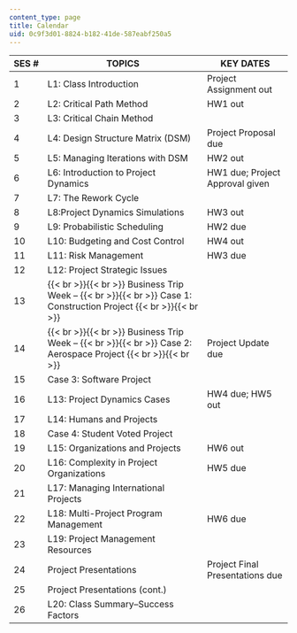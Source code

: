 ```yaml
---
content_type: page
title: Calendar
uid: 0c9f3d01-8824-b182-41de-587eabf250a5
---
```


| SES # | TOPICS | KEY DATES |
| --- | --- | --- |
| 1 | L1: Class Introduction | Project Assignment out |
| 2 | L2: Critical Path Method | HW1 out |
| 3 | L3: Critical Chain Method | &nbsp; |
| 4 | L4: Design Structure Matrix (DSM) | Project Proposal due |
| 5 | L5: Managing Iterations with DSM | HW2 out |
| 6 | L6: Introduction to Project Dynamics | HW1 due; Project Approval given |
| 7 | L7: The Rework Cycle | &nbsp; |
| 8 | L8:Project Dynamics Simulations | HW3 out |
| 9 | L9: Probabilistic Scheduling | HW2 due |
| 10 | L10: Budgeting and Cost Control | HW4 out |
| 11 | L11: Risk Management | HW3 due |
| 12 | L12: Project Strategic Issues | &nbsp; |
| 13 |  {{< br >}}{{< br >}} Business Trip Week – {{< br >}}{{< br >}} Case 1: Construction Project {{< br >}}{{< br >}}  | &nbsp; |
| 14 |  {{< br >}}{{< br >}} Business Trip Week – {{< br >}}{{< br >}} Case 2: Aerospace Project {{< br >}}{{< br >}}  | Project Update due |
| 15 | Case 3: Software Project | &nbsp; |
| 16 | L13: Project Dynamics Cases | HW4 due; HW5 out |
| 17 | L14: Humans and Projects | &nbsp; |
| 18 | Case 4: Student Voted Project | &nbsp; |
| 19 | L15: Organizations and Projects | HW6 out |
| 20 | L16: Complexity in Project Organizations | HW5 due |
| 21 | L17: Managing International Projects | &nbsp; |
| 22 | L18: Multi-Project Program Management | HW6 due |
| 23 | L19: Project Management Resources | &nbsp; |
| 24 | Project Presentations | Project Final Presentations due |
| 25 | Project Presentations (cont.) | &nbsp; |
| 26 | L20: Class Summary–Success Factors |